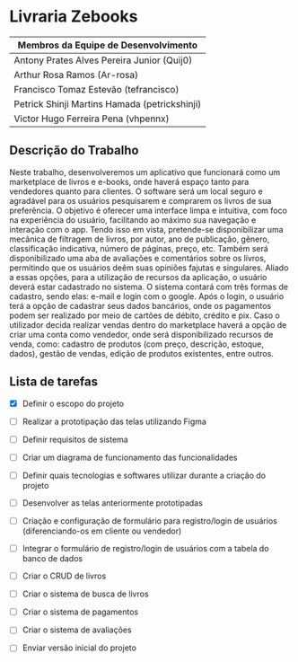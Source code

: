 # Livraria Zebooks

|         Membros da Equipe de Desenvolvimento           |
|--------------------------------------------------------|
| Antony Prates Alves Pereira Junior (Quij0)                    |
| Arthur Rosa Ramos (Ar-rosa)                            |
| Francisco Tomaz Estevão (tefrancisco)                               |
| Petrick Shinji Martins Hamada (petrickshinji)          |
| Victor Hugo Ferreira Pena (vhpennx)                    |

## Descrição do Trabalho

Neste trabalho, desenvolveremos um aplicativo que funcionará como um marketplace de livros e e-books, onde haverá espaço tanto para vendedores quanto para clientes. O software será um local seguro e agradável para os usuários pesquisarem e comprarem os livros de sua preferência. O objetivo é oferecer uma interface limpa e intuitiva, com foco na experiência do usuário, facilitando ao máximo sua navegação e interação com o app. Tendo isso em vista, pretende-se disponibilizar uma mecânica de filtragem de livros, por autor, ano de publicação, gênero, classificação indicativa, número de páginas, preço, etc. Também será disponibilizado uma aba de avaliações e comentários sobre os livros, permitindo que os usuários deêm suas opiniões fajutas e singulares. Aliado a essas opções, para a utilização de recursos da aplicação, o usuário deverá estar cadastrado no sistema. O sistema contará com três formas de cadastro, sendo elas: e-mail e login com o google. Após o login, o usuário terá a opção de cadastrar seus dados bancários, onde os pagamentos podem ser realizado por meio de cartões de débito, crédito e pix. Caso o utilizador decida realizar vendas dentro do marketplace haverá a opção de criar uma conta como vendedor, onde será disponibilizado recursos de venda, como: cadastro de produtos (com preço, descrição, estoque, dados), gestão de vendas, edição de produtos existentes, entre outros.

## Lista de tarefas

- [x] Definir o escopo do projeto
- [ ] Realizar a prototipação das telas utilizando Figma
- [ ] Definir requisitos de sistema
- [ ] Criar um diagrama de funcionamento das funcionalidades
- [ ] Definir quais tecnologias e softwares utilizar durante a criação do projeto
- [ ] Desenvolver as telas anteriormente prototipadas
- [ ] Criação e configuração de formulário para registro/login de usuários (diferenciando-os em cliente ou vendedor)
- [ ] Integrar o formulário de registro/login de usuários com a tabela do banco de dados
- [ ] Criar o CRUD de livros
- [ ] Criar o sistema de busca de livros
- [ ] Criar o sistema de pagamentos
- [ ] Criar o sistema de avaliações
- [ ] Enviar versão inicial do projeto

